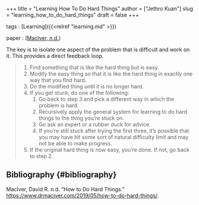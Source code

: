+++
title = "Learning How To Do Hard Things"
author = ["Jethro Kuan"]
slug = "learning_how_to_do_hard_things"
draft = false
+++

tags
: [Learning]({{<relref "learning.md" >}})

paper
: ([MacIver, n.d.](#org95e46a9))

The key is to isolate one aspect of the problem that is difficult and
work on it. This provides a direct feedback loop.

> 1.  Find something that is like the hard thing but is easy.
> 2.  Modify the easy thing so that it is like the hard thing in exactly one way that you find hard.
> 3.  Do the modified thing until it is no longer hard.
> 4.  If you get stuck, do one of the following:
>     1.  Go back to step 3 and pick a different way in which the problem is hard.
>     2.  Recursively apply the general system for learning to do hard things to the thing you’re stuck on.
>     3.  Go ask an expert or a rubber duck for advice.
>     4.  If you’re still stuck after trying the first three, it’s possible that you may have hit some sort of natural difficulty limit and may not be able to make progress.
> 5.  If the original hard thing is now easy, you’re done. If not, go back to step 2.

## Bibliography {#bibliography}

<a id="org95e46a9"></a>MacIver, David R. n.d. “How to Do Hard Things.” <https://www.drmaciver.com/2019/05/how-to-do-hard-things/>.
